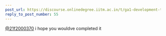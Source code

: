 ```yaml
---
post_url: https://discourse.onlinedegree.iitm.ac.in/t/ga1-development-tools-discussion-thread-tds-jan-2025/161083/56
reply_to_post_number: 55
---
```

[@21f2000370](/u/21f2000370) i hope you wouldve completed it